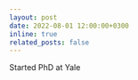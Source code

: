```yaml
---
layout: post
date: 2022-08-01 12:00:00+0300
inline: true
related_posts: false
---
```


Started PhD at Yale